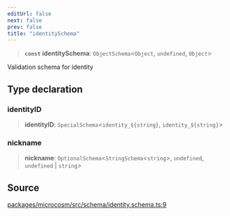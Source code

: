 ```yaml
---
editUrl: false
next: false
prev: false
title: "identitySchema"
---
```


> **`const`** **identitySchema**: `ObjectSchema`\<`Object`, `undefined`, `Object`\>

Validation schema for identity

## Type declaration

### identityID

> **identityID**: `SpecialSchema`\<```identity_${string}```, ```identity_${string}```\>

### nickname

> **nickname**: `OptionalSchema`\<`StringSchema`\<`string`\>, `undefined`, `undefined` \| `string`\>

## Source

[packages/microcosm/src/schema/identity.schema.ts:9](https://github.com/nodenogg-in/alpha-p2p/blob/b2606a07ac492cf6a35305dd9d2261575053d888/packages/microcosm/src/schema/identity.schema.ts#L9)
